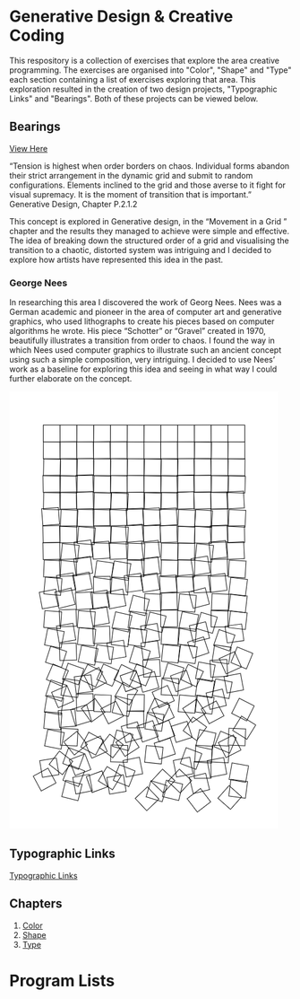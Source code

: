 # Generative Design & Creative Coding

This respository is a collection of exercises that explore the area creative programming. The exercises are organised into "Color", "Shape" and "Type" each section containing a list of exercises exploring that area. This exploration resulted in the creation of two design projects, "Typographic Links" and "Bearings". Both of these projects can be viewed below.

## Bearings

[View Here](00_Outputs/bearings)

“Tension is highest when order borders on chaos. Individual forms abandon their strict arrangement in the dynamic grid and submit to random configurations. Elements inclined to the grid and those averse to it fight for visual supremacy. It is the moment of transition that is important.”
Generative Design, Chapter P.2.1.2

This concept is explored in Generative design, in the “Movement in a Grid ” chapter and the results they managed to achieve were simple and effective. The idea of breaking down the structured order of a grid and visualising the transition to a chaotic, distorted system was intriguing and I decided to explore how artists have represented this idea in the past.

### George Nees

In researching this area I discovered the work of Georg Nees. Nees was a German academic and pioneer in the area of computer art and generative graphics, who used lithographs to create his pieces based on computer algorithms he wrote. His piece “Schotter” or “Gravel” created in 1970, beautifully illustrates a transition from order to chaos. I found the way in which Nees used computer graphics to illustrate such an ancient concept using such a simple composition, very intriguing. I decided to use Nees’ work as a baseline for exploring this idea and seeing in what way I could further elaborate on the concept.

![alt text](00_Outputs/images/schotter.png "image")

## Typographic Links

[Typographic Links](00_Outputs/links)

## Chapters

1. [Color](01_Colors/)
2. [Shape](02_Shape/)
3. [Type](03_Type/)

# Program Lists
